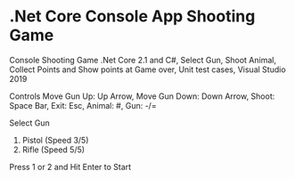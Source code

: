 # .Net Core Console App Shooting Game
Console Shooting Game .Net Core 2.1 and C#, Select Gun, Shoot Animal, Collect Points and Show points at Game over, Unit test cases, Visual Studio 2019

Controls
Move Gun Up: Up Arrow,
Move Gun Down: Down Arrow,
Shoot: Space Bar,
Exit: Esc,
Animal: #,
Gun: -/=

Select Gun
1. Pistol (Speed 3/5)
2. Rifle (Speed 5/5)

Press 1 or 2
and Hit Enter to Start
